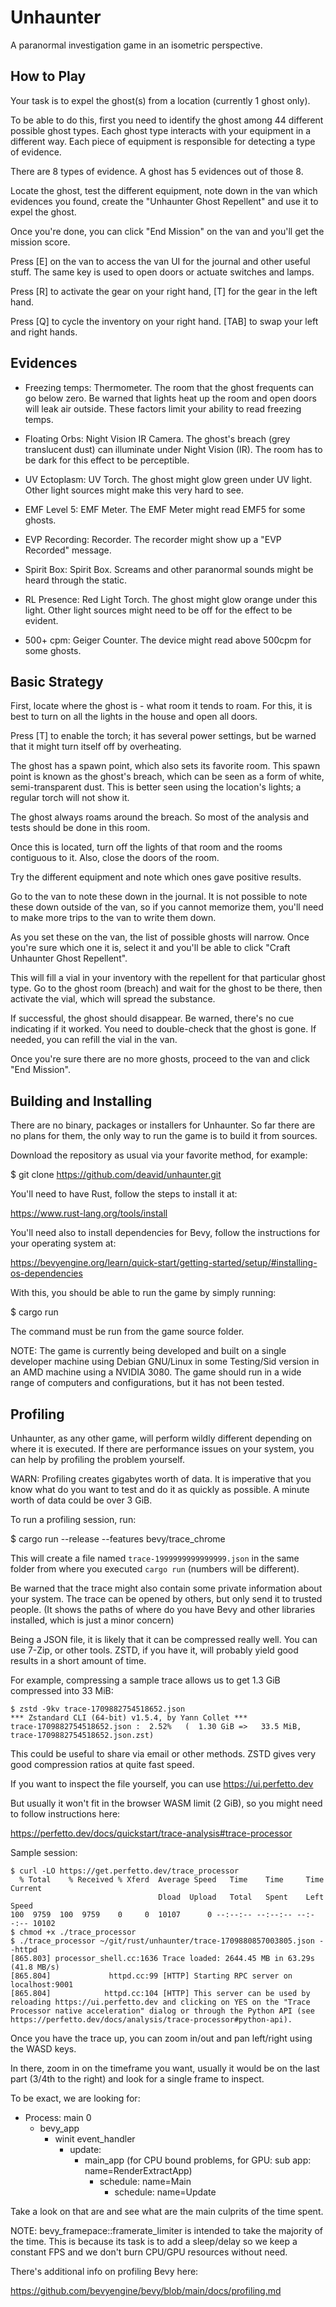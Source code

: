 # Unhaunter

A paranormal investigation game in an isometric perspective.

## How to Play

Your task is to expel the ghost(s) from a location (currently 1 ghost only).

To be able to do this, first you need to identify the ghost among 44 different
possible ghost types. Each ghost type interacts with your equipment in a
different way. Each piece of equipment is responsible for detecting a type of
evidence.

There are 8 types of evidence. A ghost has 5 evidences out of those 8.

Locate the ghost, test the different equipment, note down in the van which
evidences you found, create the "Unhaunter Ghost Repellent" and use it to expel
the ghost.

Once you're done, you can click "End Mission" on the van and you'll get the
mission score.

Press [E] on the van to access the van UI for the journal and other useful
stuff. The same key is used to open doors or actuate switches and lamps.

Press [R] to activate the gear on your right hand, [T] for the gear in the left
hand.

Press [Q] to cycle the inventory on your right hand. [TAB] to swap your left
and right hands.

## Evidences

* Freezing temps: Thermometer. The room that the ghost frequents can go below
  zero. Be warned that lights heat up the room and open doors will leak air
  outside. These factors limit your ability to read freezing temps.

* Floating Orbs: Night Vision IR Camera. The ghost's breach (grey translucent
  dust) can illuminate under Night Vision (IR). The room has to be dark for this
  effect to be perceptible.

* UV Ectoplasm: UV Torch. The ghost might glow green under UV light. Other light
  sources might make this very hard to see.

* EMF Level 5: EMF Meter. The EMF Meter might read EMF5 for some ghosts.

* EVP Recording: Recorder. The recorder might show up a "EVP Recorded" message.

* Spirit Box: Spirit Box. Screams and other paranormal sounds might be heard
  through the static.

* RL Presence: Red Light Torch. The ghost might glow orange under this light.
  Other light sources might need to be off for the effect to be evident.

* 500+ cpm: Geiger Counter. The device might read above 500cpm for some ghosts.

## Basic Strategy

First, locate where the ghost is - what room it tends to roam. For this, it is
best to turn on all the lights in the house and open all doors.

Press [T] to enable the torch; it has several power settings, but be warned
that it might turn itself off by overheating.

The ghost has a spawn point, which also sets its favorite room. This spawn point
is known as the ghost's breach, which can be seen as a form of white,
semi-transparent dust. This is better seen using the location's lights; a
regular torch will not show it.

The ghost always roams around the breach. So most of the analysis and tests
should be done in this room.

Once this is located, turn off the lights of that room and the rooms contiguous
to it. Also, close the doors of the room.

Try the different equipment and note which ones gave positive results.

Go to the van to note these down in the journal. It is not possible to note
these down outside of the van, so if you cannot memorize them, you'll need to
make more trips to the van to write them down.

As you set these on the van, the list of possible ghosts will narrow. Once
you're sure which one it is, select it and you'll be able to click 
"Craft Unhaunter Ghost Repellent".

This will fill a vial in your inventory with the repellent for that particular
ghost type. Go to the ghost room (breach) and wait for the ghost to be there,
then activate the vial, which will spread the substance.

If successful, the ghost should disappear. Be warned, there's no cue indicating
if it worked. You need to double-check that the ghost is gone.
If needed, you can refill the vial in the van.

Once you're sure there are no more ghosts, proceed to the van
and click "End Mission".

## Building and Installing

There are no binary, packages or installers for Unhaunter. So far there are no
plans for them, the only way to run the game is to build it from sources.

Download the repository as usual via your favorite method, for example:

$ git clone https://github.com/deavid/unhaunter.git

You'll need to have Rust, follow the steps to install it at:

https://www.rust-lang.org/tools/install

You'll need also to install dependencies for Bevy, follow the instructions for
your operating system at:

https://bevyengine.org/learn/quick-start/getting-started/setup/#installing-os-dependencies

With this, you should be able to run the game by simply running:

$ cargo run

The command must be run from the game source folder.

NOTE: The game is currently being developed and built on a single developer 
  machine using Debian GNU/Linux in some Testing/Sid version in an AMD machine
  using a NVIDIA 3080. The game should run in a wide range of computers and
  configurations, but it has not been tested.

## Profiling

Unhaunter, as any other game, will perform wildly different depending on where
it is executed. If there are performance issues on your system, you can help
by profiling the problem yourself.

WARN: Profiling creates gigabytes worth of data. It is imperative that you know
what do you want to test and do it as quickly as possible. A minute worth of
data could be over 3 GiB.

To run a profiling session, run:

  $ cargo run --release --features bevy/trace_chrome

This will create a file named `trace-1999999999999999.json` in the same folder
from where you executed `cargo run` (numbers will be different).

Be warned that the trace might also contain some private information about your
system. The trace can be opened by others, but only send it to trusted people.
(It shows the paths of where do you have Bevy and other libraries installed,
which is just a minor concern)

Being a JSON file, it is likely that it can be compressed really well. You can
use 7-Zip, or other tools. ZSTD, if you have it, will probably yield good
results in a short amount of time.

For example, compressing a sample trace allows us to get 1.3 GiB
compressed into 33 MiB:

```
$ zstd -9kv trace-1709882754518652.json 
*** Zstandard CLI (64-bit) v1.5.4, by Yann Collet ***
trace-1709882754518652.json :  2.52%   (  1.30 GiB =>   33.5 MiB, trace-1709882754518652.json.zst) 
```

This could be useful to share via email or other methods. ZSTD gives very good
compression ratios at quite fast speed.

If you want to inspect the file yourself, you can use https://ui.perfetto.dev

But usually it won't fit in the browser WASM limit (2 GiB), so you might need 
to follow instructions here:

https://perfetto.dev/docs/quickstart/trace-analysis#trace-processor

Sample session:

```
$ curl -LO https://get.perfetto.dev/trace_processor
  % Total    % Received % Xferd  Average Speed   Time    Time     Time  Current
                                 Dload  Upload   Total   Spent    Left  Speed
100  9759  100  9759    0     0  10107      0 --:--:-- --:--:-- --:--:-- 10102
$ chmod +x ./trace_processor
$ ./trace_processor ~/git/rust/unhaunter/trace-1709880857003805.json --httpd
[865.803] processor_shell.cc:1636 Trace loaded: 2644.45 MB in 63.29s (41.8 MB/s)
[865.804]             httpd.cc:99 [HTTP] Starting RPC server on localhost:9001
[865.804]            httpd.cc:104 [HTTP] This server can be used by reloading https://ui.perfetto.dev and clicking on YES on the "Trace Processor native acceleration" dialog or through the Python API (see https://perfetto.dev/docs/analysis/trace-processor#python-api).
```

Once you have the trace up, you can zoom in/out and pan left/right using the
WASD keys.

In there, zoom in on the timeframe you want, usually it would be on the last
part (3/4th to the right) and look for a single frame to inspect.

To be exact, we are looking for:

* Process: main 0
  * bevy_app
    * winit event_handler
      * update:
        * main_app (for CPU bound problems, for GPU: sub app: name=RenderExtractApp)
          * schedule: name=Main
            * schedule: name=Update

Take a look on that are and see what are the main culprits of the time spent.

NOTE: bevy_framepace::framerate_limiter is intended to take the majority of the
  time. This is because its task is to add a sleep/delay so we keep a constant
  FPS and we don't burn CPU/GPU resources without need.

There's additional info on profiling Bevy here:

https://github.com/bevyengine/bevy/blob/main/docs/profiling.md